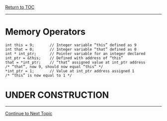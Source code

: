 <a href="https://github.com/CyberTrainingUSAF/05-C-Programming/blob/master/00-Table-of-Contents.md" rel="Return to TOC"> Return to TOC </a>

---

# Memory Operators

```
int this = 9;		// Integer variable “this” defined as 9
int that = 0;		// Integer variable “that” defined as 0
int * int_ptr;		// Pointer variable for an integer declared 
int_ptr = &this;	// Defined with address of “this”
that = *int_ptr;	// “that” assigned value at int_ptr address
/* “that”, now 9, should now equal “this” */
*int_ptr = 1;		// Value at int_ptr address assigned 1
/* “this” is now equal to 1 */ 
```

















# UNDER CONSTRUCTION
---

<a href="https://github.com/CyberTrainingUSAF/05-C-Programming/blob/master/11_Pointers_Arrays/06_double-pointers.md" rel="Continue to Next Topic"> Continue to Next Topic </a>
